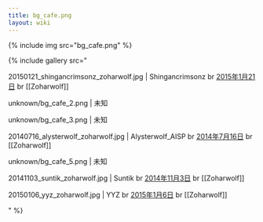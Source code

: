 ```yaml
---
title: bg_cafe.png
layout: wiki
---
```


{% include img src="bg_cafe.png" %}

{% include gallery src="

20150121_shingancrimsonz_zoharwolf.jpg | Shingancrimsonz br [2015年1月21日](https://www.pixiv.net/artworks/48302929) br [[Zoharwolf]]

unknown/bg_cafe_2.png | 未知

unknown/bg_cafe_3.png | 未知

20140716_alysterwolf_zoharwolf.jpg | Alysterwolf_AISP br [2014年7月16日](https://www.pixiv.net/artworks/44748252) br [[Zoharwolf]]

unknown/bg_cafe_5.png | 未知

20141103_suntik_zoharwolf.jpg | Suntik br [2014年11月3日](https://www.pixiv.net/artworks/46895252) br [[Zoharwolf]]

20150106_yyz_zoharwolf.jpg | YYZ br [2015年1月6日](https://www.pixiv.net/artworks/48025928) br [[Zoharwolf]]

" %}

